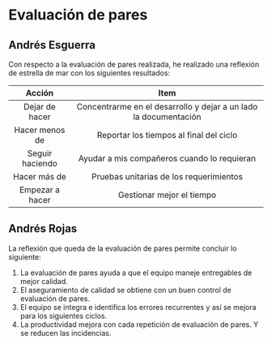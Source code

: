 # Evaluación de pares

## Andrés Esguerra
Con respecto a la evaluación de pares realizada, he realizado una reflexión de estrella de mar con los siguientes resultados:

Acción|Item
:--:|:--:
Dejar de hacer|Concentrarme en el desarrollo y dejar a un lado la documentación
Hacer menos de|Reportar los tiempos al final del ciclo
Seguir haciendo|Ayudar a mis compañeros cuando lo requieran
Hacer más de|Pruebas unitarias de los requerimientos
Empezar a hacer|Gestionar mejor el tiempo

## Andrés Rojas
La reflexión que queda de la evaluación de pares permite concluir lo siguiente:

1. La evaluación de pares ayuda a que el equipo maneje entregables de mejor calidad.
2. El aseguramiento de calidad se obtiene con un buen control de evaluación de pares.
3. El equipo se integra e identifica los errores recurrentes y así se mejora para los siguientes ciclos.
4. La productividad mejora con cada repetición de evaluación de pares. Y se reducen las incidencias.

